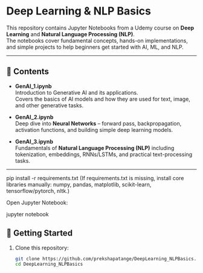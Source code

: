 # Deep Learning & NLP Basics

This repository contains Jupyter Notebooks from a Udemy course on **Deep Learning** and **Natural Language Processing (NLP)**.  
The notebooks cover fundamental concepts, hands-on implementations, and simple projects to help beginners get started with AI, ML, and NLP.

---

## 📌 Contents

- **GenAI_1.ipynb**  
  Introduction to Generative AI and its applications.  
  Covers the basics of AI models and how they are used for text, image, and other generative tasks.

- **GenAI_2.ipynb**  
  Deep dive into **Neural Networks** – forward pass, backpropagation, activation functions, and building simple deep learning models.

- **GenAI_3.ipynb**  
  Fundamentals of **Natural Language Processing (NLP)** including tokenization, embeddings, RNNs/LSTMs, and practical text-processing tasks.

---

pip install -r requirements.txt
(If requirements.txt is missing, install core libraries manually: numpy, pandas, matplotlib, scikit-learn, tensorflow/pytorch, nltk.)

Open Jupyter Notebook:

jupyter notebook

## 🚀 Getting Started

1. Clone this repository:
   ```bash
   git clone https://github.com/prekshapatange/DeepLearning_NLPBasics.git
   cd DeepLearning_NLPBasics
